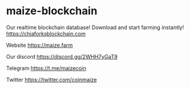 # maize-blockchain

Our realtime blockchain database! Download and start farming instantly! https://chiaforksblockchain.com

Website https://maize.farm

Our discord https://discord.gg/2WHH7yGaT9

Telegram https://t.me/maizecoin

Twitter https://twitter.com/coinmaize
